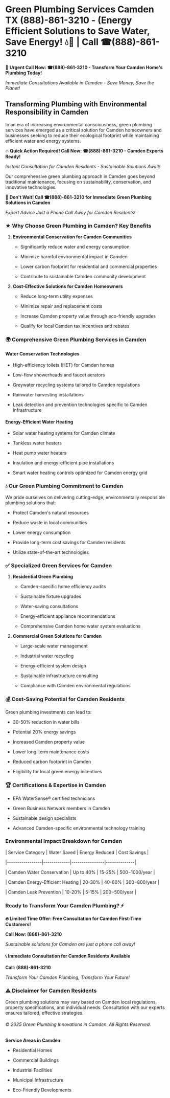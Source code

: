 # Green Plumbing Services Camden TX (888)-861-3210 - (Energy Efficient Solutions to Save Water, Save Energy! 💧🌿 | Call ☎(888)-861-3210

🚨 **Urgent Call Now: ☎(888)-861-3210 - Transform Your Camden Home's Plumbing Today!**
*Immediate Consultations Available in Camden - Save Money, Save the Planet!*

## Transforming Plumbing with Environmental Responsibility in Camden

In an era of increasing environmental consciousness, green plumbing services have emerged as a critical solution for Camden homeowners and businesses seeking to reduce their ecological footprint while maintaining efficient water and energy systems. 

🔥 **Quick Action Required! Call Now: ☎(888)-861-3210 - Camden Experts Ready!**
*Instant Consultation for Camden Residents - Sustainable Solutions Await!*

Our comprehensive green plumbing approach in Camden goes beyond traditional maintenance, focusing on sustainability, conservation, and innovative technologies.

🚨 **Don't Wait! Call ☎(888)-861-3210 for Immediate Green Plumbing Solutions in Camden**
*Expert Advice Just a Phone Call Away for Camden Residents!*

### ★ Why Choose Green Plumbing in Camden? Key Benefits

1. **Environmental Conservation for Camden Communities** 
   - Significantly reduce water and energy consumption
   - Minimize harmful environmental impact in Camden
   - Lower carbon footprint for residential and commercial properties
   - Contribute to sustainable Camden community development

2. **Cost-Effective Solutions for Camden Homeowners** 
   - Reduce long-term utility expenses
   - Minimize repair and replacement costs
   - Increase Camden property value through eco-friendly upgrades
   - Qualify for local Camden tax incentives and rebates

### 🌍 Comprehensive Green Plumbing Services in Camden

#### Water Conservation Technologies
- High-efficiency toilets (HET) for Camden homes
- Low-flow showerheads and faucet aerators
- Greywater recycling systems tailored to Camden regulations
- Rainwater harvesting installations
- Leak detection and prevention technologies specific to Camden infrastructure

#### Energy-Efficient Water Heating
- Solar water heating systems for Camden climate
- Tankless water heaters
- Heat pump water heaters
- Insulation and energy-efficient pipe installations
- Smart water heating controls optimized for Camden energy grid

### 💧 Our Green Plumbing Commitment to Camden

We pride ourselves on delivering cutting-edge, environmentally responsible plumbing solutions that:
- Protect Camden's natural resources
- Reduce waste in local communities
- Lower energy consumption
- Provide long-term cost savings for Camden residents
- Utilize state-of-the-art technologies

### ✅ Specialized Green Services for Camden

1. **Residential Green Plumbing**
   - Camden-specific home efficiency audits
   - Sustainable fixture upgrades
   - Water-saving consultations
   - Energy-efficient appliance recommendations
   - Comprehensive Camden home water system evaluations

2. **Commercial Green Solutions for Camden**
   - Large-scale water management
   - Industrial water recycling
   - Energy-efficient system design
   - Sustainable infrastructure consulting
   - Compliance with Camden environmental regulations

### 💰 Cost-Saving Potential for Camden Residents

Green plumbing investments can lead to:
- 30-50% reduction in water bills
- Potential 20% energy savings
- Increased Camden property value
- Lower long-term maintenance costs
- Reduced carbon footprint in Camden
- Eligibility for local green energy incentives

### 🏆 Certifications & Expertise in Camden

- EPA WaterSense® certified technicians
- Green Business Network members in Camden
- Sustainable design specialists
- Advanced Camden-specific environmental technology training

### Environmental Impact Breakdown for Camden

| Service Category | Water Saved | Energy Reduced | Cost Savings |
|-----------------|-------------|----------------|--------------|
| Camden Water Conservation | Up to 40% | 15-25% | $500-$1000/year |
| Camden Energy-Efficient Heating | 20-30% | 40-60% | $300-$800/year |
| Camden Leak Prevention | 10-20% | 5-15% | $200-$500/year |

### Ready to Transform Your Camden Plumbing? ⚡

**🔥 Limited Time Offer: Free Consultation for Camden First-Time Customers!**

**Call Now: (888)-861-3210**
*Sustainable solutions for Camden are just a phone call away!*

#### 📞 Immediate Consultation for Camden Residents Available

**Call: (888)-861-3210**
*Transform Your Camden Plumbing, Transform Your Future!*

### ⚠️ Disclaimer for Camden Residents

Green plumbing solutions may vary based on Camden local regulations, property specifications, and individual needs. Consultation with our experts ensures tailored, effective strategies.

###### © 2025 Green Plumbing Innovations in Camden. All Rights Reserved.

**Service Areas in Camden:** 
- Residential Homes
- Commercial Buildings
- Industrial Facilities
- Municipal Infrastructure
- Eco-Friendly Developments